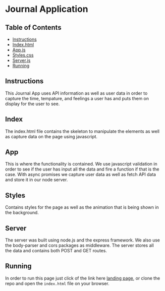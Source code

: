 # Journal Application

## Table of Contents

* [Instructions](#instructions)
* [Index.html](#index)
* [App.js](#app)
* [Styles.css](#style)
* [Server.js](#server)
* [Running](#running)

## Instructions

This Journal App uses API information as well as user data in order to capture the time, tempature, and feelings a user has and puts them on display for the user to see.

## Index

The index.html file contains the skeleton to manipulate the elements as well as capture data on the page using javascript.

## App

This is where the functionality is contained. We use javascript validation in order to see if the user has input all the data and fire a function if that is the case. With async promises we capture user data as well as fetch API data and store it in our node server. 

## Styles

Contains styles for the page as well as the animation that is being shown in the background.

## Server

The server was built using node.js and the express framework. We also use the body-parser and cors packages as middleware. The server stores all the data and contains both POST and GET routes. 

## Running 

In order to run this page just click of the link here [landing page](https://ajosvargas.github.io/respnosive-landing-page/), or clone the repo and open the `index.html` file on your browser.
